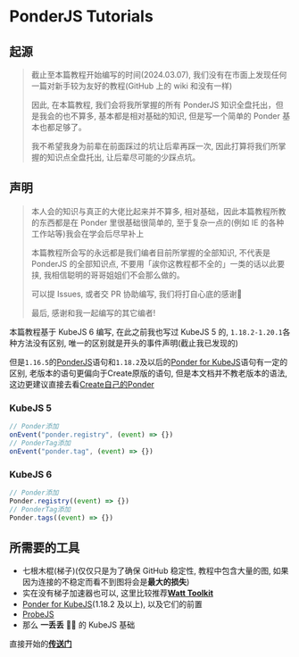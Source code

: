 # PonderJS Tutorials

## 起源

> 截止至本篇教程开始编写的时间(2024.03.07), 我们没有在市面上发现任何一篇对新手较为友好的教程(GitHub 上的 wiki 和没有一样)
>
> 因此, 在本篇教程, 我们会将我所掌握的所有 PonderJS 知识全盘托出，但是我会的也不算多, 基本都是相对基础的知识, 但是写一个简单的 Ponder 基本也都足够了。
>
> 我不希望我身为前辈在前面踩过的坑让后辈再踩一次, 因此打算将我们所掌握的知识点全盘托出, 让后辈尽可能的少踩点坑。

## 声明

> 本人会的知识与真正的大佬比起来并不算多, 相对基础，因此本篇教程所教的东西都是在 Ponder 里很基础很简单的, 至于复杂一点的(例如 IE 的各种工作站等)我会在学会后尽早补上
>
> 本篇教程所会写的永远都是我们编者目前所掌握的全部知识, 不代表是 PonderJS 的全部知识点, 不要用「誒你这教程都不全的」一类的话以此要挟, 我相信聪明的哥哥姐姐们不会那么做的。
>
> 可以提 Issues, 或者交 PR 协助编写, 我们将打自心底的感谢🙏
>
> 最后, 感谢和我一起编写的其它编者!

本篇教程基于 KubeJS 6 编写, 在此之前我也写过 KubeJS 5 的, `1.18.2-1.20.1`各种方法没有区别, 唯一的区别就是开头的事件声明(截止我已发现的)

但是`1.16.5`的[PonderJS](https://www.mcmod.cn/class/4979.html)语句和`1.18.2`及以后的[Ponder for KubeJS](https://www.mcmod.cn/class/7205.html)语句有一定的区别, 老版本的语句更偏向于Create原版的语句, 但是本文档并不教老版本的语法, 这边更建议直接去看[Create自己的Ponder](https://github.com/Creators-of-Create/Create/tree/mc1.20.1/dev/src/main/java/com/simibubi/create/infrastructure/ponder)

### KubeJS 5

```js
// Ponder添加
onEvent("ponder.registry", (event) => {})
// PonderTag添加
onEvent("ponder.tag", (event) => {})
```

### KubeJS 6

```js
// Ponder添加
Ponder.registry((event) => {})
// PonderTag添加
Ponder.tags((event) => {})
```

## 所需要的工具

- 七根木棍(梯子)(仅仅只是为了确保 GitHub 稳定性, 教程中包含大量的图, 如果因为连接的不稳定而看不到图将会是**最大的损失**)
- 实在没有梯子加速器也可以, 这里比较推荐[**Watt Toolkit**](https://steampp.net)
- [Ponder for KubeJS](https://www.mcmod.cn/class/7205.html)(1.18.2 及以上), 以及它们的前置
- [ProbeJS](https://www.mcmod.cn/class/6486.html)
- 那么 **一丢丢** 🌌🤏 的 KubeJS 基础

直接开始的[**传送门**](Ponder/Ponder.md)

